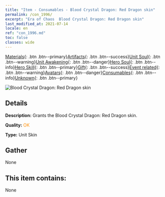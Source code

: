 ```yaml
---
title: "Item - Consumables - Blood Crystal Dragon: Red Dragon skin"
permalink: /con_1996/
excerpt: "Era of Chaos  Blood Crystal Dragon: Red Dragon skin"
last_modified_at: 2021-07-14
locale: en
ref: "con_1996.md"
toc: false
classes: wide
---
```

 [Materials](/Items/){: .btn .btn--primary}[Artifacts](/Items/Artifacts/){: .btn .btn--success}[Unit Soul](/Items/UnitSoul/){: .btn .btn--warning}[Unit Awakening](/Items/UnitAwakening/){: .btn .btn--danger}[Hero Soul](/Items/HeroSoul/){: .btn .btn--info}[Hero Skill](/Items/HeroSkill/){: .btn .btn--primary}[Gift](/Items/Gift/){: .btn .btn--success}[Event related](/Items/Events/){: .btn .btn--warning}[Avatars](/Items/Avatars/){: .btn .btn--danger}[Consumables](/Items/Consumables/){: .btn .btn--info}[Unknown](/Items/Unknown/){: .btn .btn--primary}

 ![Blood Crystal Dragon: Red Dragon skin](/images/u/ti_honglongdiancang.jpg)

## Details
 **Description:** Grants the Blood Crystal Dragon: Red Dragon skin.

 **Quality:** <span style="color: #FF8C00">OK</span>

 **Type:** Unit Skin

## Gather

  None

## This item contains:

  None


